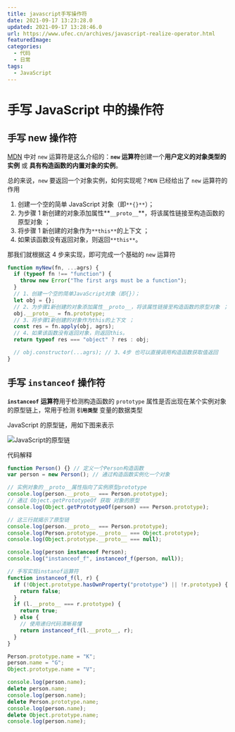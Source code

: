 ```yaml
---
title: javascript手写操作符
date: 2021-09-17 13:23:28.0
updated: 2021-09-17 13:28:46.0
url: https://www.ufec.cn/archives/javascript-realize-operator.html
featuredImage:
categories:
  - 代码
  - 日常
tags:
  - JavaScript
---
```


# 手写 JavaScript 中的操作符

## 手写 new 操作符

[MDN](https://developer.mozilla.org/zh-CN/docs/Web/JavaScript/Reference/Operators/new) 中对 `new` 运算符是这么介绍的：**`new` 运算符**创建一个**用户定义的对象类型的实例** 或 **具有构造函数的内置对象的实例**。

总的来说，`new` 要返回一个对象实例，如何实现呢？`MDN` 已经给出了 `new` 运算符的作用

1. 创建一个空的简单 JavaScript 对象（即`**{}**`）；
2. 为步骤 1 新创建的对象添加属性**`__proto__`**，将该属性链接至构造函数的原型对象 ；
3. 将步骤 1 新创建的对象作为`**this**`的上下文 ；
4. 如果该函数没有返回对象，则返回`**this**`。

那我们就根据这 4 步来实现，即可完成一个基础的 `new` 运算符

```javascript
function myNew(fn, ...agrs) {
  if (typeof fn !== "function") {
    throw new Error("The first args must be a function");
  }
  // 1、创建一个空的简单JavaScript对象（即{}）；
  let obj = {};
  // 2、为步骤1新创建的对象添加属性__proto__，将该属性链接至构造函数的原型对象 ；
  obj.__proto__ = fn.prototype;
  // 3、将步骤1新创建的对象作为this的上下文 ；
  const res = fn.apply(obj, agrs);
  // 4、如果该函数没有返回对象，则返回this。
  return typeof res === "object" ? res : obj;

  // obj.constructor(...agrs); // 3、4步 也可以直接调用构造函数获取值返回
}
```

## 手写 `instanceof` 操作符

**`instanceof`** **运算符**用于检测构造函数的 `prototype` 属性是否出现在某个实例对象的原型链上，常用于检测 **`引用类型`** 变量的数据类型

JavaScript 的原型链，用如下图来表示

![JavaScript的原型链](https://gitee.com/ufec/myimg/raw/master/image//202109171312849.png)

代码解释

```javascript
function Person() {} // 定义一个Person构造函数
var person = new Person(); // 通过构造函数实例化一个对象

// 实例对象的__proto__属性指向了实例原型prototype
console.log(person.__proto__ === Person.prototype);
// 通过 Object.getPrototypeOf 获取 对象的原型
console.log(Object.getPrototypeOf(person) === Person.prototype);

// 这三行就揭示了原型链
console.log(person.__proto__ === Person.prototype);
console.log(Person.prototype.__proto__ === Object.prototype);
console.log(Object.prototype.__proto__ === null);

console.log(person instanceof Person);
console.log("instanceof_f", instanceof_f(person, null));

// 手写实现instanof运算符
function instanceof_f(l, r) {
  if (!Object.prototype.hasOwnProperty("prototype") || !r.prototype) {
    return false;
  }
  if (l.__proto__ === r.prototype) {
    return true;
  } else {
    // 使用递归代码清晰易懂
    return instanceof_f(l.__proto__, r);
  }
}

Person.prototype.name = "K";
person.name = "G";
Object.prototype.name = "V";

console.log(person.name);
delete person.name;
console.log(person.name);
delete Person.prototype.name;
console.log(person.name);
delete Object.prototype.name;
console.log(person.name);
```
